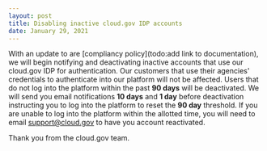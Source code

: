 ```yaml
---
layout: post
title: Disabling inactive cloud.gov IDP accounts
date: January 29, 2021
---
```

With an update to are [compliancy policy](todo:add link to documentation), we will begin notifying and deactivating inactive accounts that use our cloud.gov IDP for authentication. Our customers that use their agencies' credentials to authenticate into our platform will not be affected. Users that do not log into the platform within the past **90 days** will be deactivated.  We will send you email notifications **10 days** and **1 day** before deactivation instructing you to log into the platform to reset the **90 day** threshold.  If you are unable to log into the platform within the allotted time, you will need to email [support@cloud.gov](mailto:support@cloud.gov) to have you account reactivated.

Thank you from the cloud.gov team.
